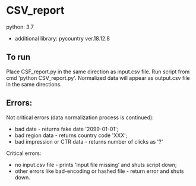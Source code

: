# CSV_report

python: 3.7 
- additional library: pycountry ver.18.12.8

## To run
Place CSF_report.py in the same direction as input.csv file. Run script from cmd 'python CSV_report.py'.
Normalized data will appear as output.csv file in the same directions.

## Errors:
Not critical errors (data normalization process is continued): 
- bad date - returns fake date '2099-01-01';
- bad region data - returns country code 'XXX';
- bad impression or CTR data - returns number of clicks as '?'

Critical errors:
- no input.csv file - prints 'Input file missing' and shuts script down;
- other errors like bad-encoding or hashed file - return error and shuts down.